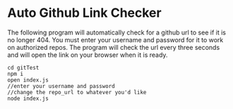 # Auto Github Link Checker

The following program will automatically check for a github url to see if it is no longer 404.
You must enter your username and password for it to work on authorized repos.
The program will check the url every three seconds and will open the link on your browser when it is ready.

```
cd gitTest
npm i
open index.js
//enter your username and password
//change the repo_url to whatever you'd like
node index.js
```
